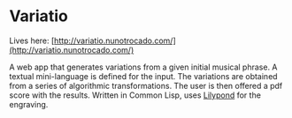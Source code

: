 # Variatio

Lives here: [http://variatio.nunotrocado.com/](http://variatio.nunotrocado.com/)

A web app that generates variations from a given initial musical phrase. A textual mini-language is defined for the input. The variations are obtained from a series of algorithmic transformations. The user is then offered a pdf score with the results. Written in Common Lisp, uses [Lilypond](http://lilypond.org/) for the engraving.